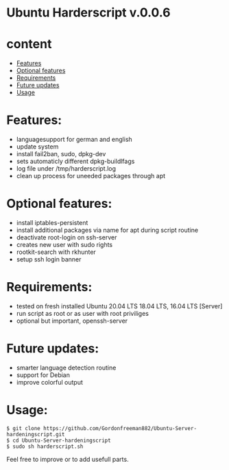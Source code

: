 # Ubuntu Harderscript v.0.0.6

# content
* [Features](#Features)
* [Optional features](#Optional%20features:)
* [Requirements](#Requirements)
* [Future updates](#Future%20update:s)
* [Usage](#Usage)

# Features:
- languagesupport for german and english
- update system
- install fail2ban, sudo, dpkg-dev
- sets automaticly different dpkg-buildlfags
- log file under /tmp/harderscript.log
- clean up process for uneeded packages through apt

# Optional features:
- install iptables-persistent
- install additional packages via name for apt during script routine
- deactivate root-login on ssh-server
- creates new user with sudo rights
- rootkit-search with rkhunter
- setup ssh login banner

# Requirements:
- tested on fresh installed Ubuntu 20.04 LTS 18.04 LTS, 16.04 LTS [Server]
- run script as root or as user with root priviliges
- optional but important, openssh-server

# Future updates:
- smarter language detection routine
- support for Debian
- improve colorful output

# Usage:

```
$ git clone https://github.com/Gordonfreeman882/Ubuntu-Server-hardeningscript.git
$ cd Ubuntu-Server-hardeningscript
$ sudo sh harderscript.sh
```

Feel free to improve or to add usefull parts.
